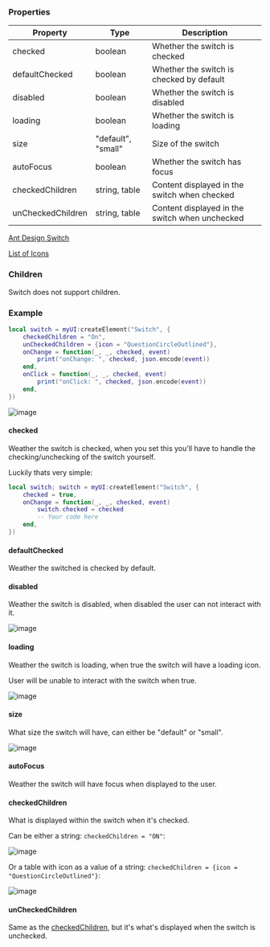 ### Properties
| Property          | Type               | Description                                      |
|-------------------|--------------------|--------------------------------------------------|
| checked           | boolean            | Whether the switch is checked                    |
| defaultChecked    | boolean            | Whether the switch is checked by default         |
| disabled          | boolean            | Whether the switch is disabled                   |
| loading           | boolean            | Whether the switch is loading                    |
| size              | "default", "small" | Size of the switch                               |
| autoFocus         | boolean            | Whether the switch has focus                     |
| checkedChildren   | string, table      | Content displayed in the switch when checked     |
| unCheckedChildren | string, table      | Content displayed in the switch when unchecked   |
[Ant Design Switch](https://ant.design/components/switch?theme=dark)<p/>
[List of Icons](https://ant.design/components/icon)

### Children
Switch does not support children.

### Example
```lua
local switch = myUI:createElement("Switch", {
    checkedChildren = "On",
    unCheckedChildren = {icon = "QuestionCircleOutlined"},
    onChange = function(_, _, checked, event)
        print("onChange: ", checked, json.encode(event))
    end,
    onClick = function(_, _, checked, event)
        print("onClick: ", checked, json.encode(event))
    end,
})
```
![image](https://i.imgur.com/ooHwOKc.png)

#### checked
Weather the switch is checked, when you set this you'll have to handle the checking/unchecking of the switch yourself.<p/>
Luckily thats very simple:
```lua
local switch; switch = myUI:createElement("Switch", {
    checked = true,
    onChange = function(_, _, checked, event)
        switch.checked = checked
        -- Your code here
    end,
})
```

#### defaultChecked
Weather the switched is checked by default.

#### disabled
Weather the switch is disabled, when disabled the user can not interact with it.<p/>
![image](https://i.imgur.com/yJ9oUx4.png)

#### loading
Weather the switch is loading, when true the switch will have a loading icon.<p/>
User will be unable to interact with the switch when true.<p/>
![image](https://i.imgur.com/ylfSTvm.png)

#### size
What size the switch will have, can either be "default" or "small".<p/>
![image](https://i.imgur.com/uFHtziV.png)

#### autoFocus
Weather the switch will have focus when displayed to the user.

#### checkedChildren
What is displayed within the switch when it's checked.<p/>
Can be either a string: `checkedChildren = "ON"`:<p/>
![image](https://i.imgur.com/a3EsWH9.png)<p/>
Or a table with icon as a value of a string: `checkedChildren = {icon = "QuestionCircleOutlined"}`:<p/>
![image](https://i.imgur.com/cIg0OuN.png)

#### unCheckedChildren
Same as the [checkedChildren](#checkedchildren), but it's what's displayed when the switch is unchecked.
